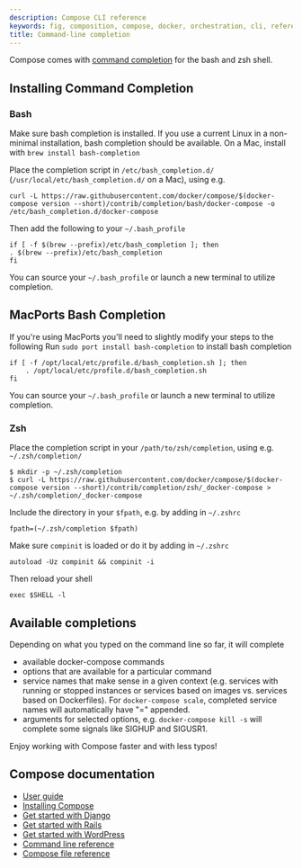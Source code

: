 ```yaml
---
description: Compose CLI reference
keywords: fig, composition, compose, docker, orchestration, cli, reference
title: Command-line completion
---
```


Compose comes with [command completion](http://en.wikipedia.org/wiki/Command-line_completion)
for the bash and zsh shell.

## Installing Command Completion

### Bash

Make sure bash completion is installed. If you use a current Linux in a non-minimal installation, bash completion should be available.
On a Mac, install with `brew install bash-completion`

Place the completion script in `/etc/bash_completion.d/` (`/usr/local/etc/bash_completion.d/` on a Mac), using e.g.

    curl -L https://raw.githubusercontent.com/docker/compose/$(docker-compose version --short)/contrib/completion/bash/docker-compose -o /etc/bash_completion.d/docker-compose

Then add the following to your `~/.bash_profile`

	if [ -f $(brew --prefix)/etc/bash_completion ]; then
	. $(brew --prefix)/etc/bash_completion
	fi
 
You can source your `~/.bash_profile` or launch a new terminal to utilize completion.

## MacPorts Bash Completion

If you're using MacPorts you'll need to slightly modify your steps to the following
Run `sudo port install bash-completion` to install bash completion

	if [ -f /opt/local/etc/profile.d/bash_completion.sh ]; then
	    . /opt/local/etc/profile.d/bash_completion.sh
	fi

 You can source your `~/.bash_profile` or launch a new terminal to utilize completion.

### Zsh

Place the completion script in your `/path/to/zsh/completion`, using e.g. `~/.zsh/completion/`

    $ mkdir -p ~/.zsh/completion
    $ curl -L https://raw.githubusercontent.com/docker/compose/$(docker-compose version --short)/contrib/completion/zsh/_docker-compose > ~/.zsh/completion/_docker-compose

Include the directory in your `$fpath`, e.g. by adding in `~/.zshrc`

    fpath=(~/.zsh/completion $fpath)

Make sure `compinit` is loaded or do it by adding in `~/.zshrc`

    autoload -Uz compinit && compinit -i

Then reload your shell

    exec $SHELL -l

## Available completions

Depending on what you typed on the command line so far, it will complete

 - available docker-compose commands
 - options that are available for a particular command
 - service names that make sense in a given context (e.g. services with running or stopped instances or services based on images vs. services based on Dockerfiles). For `docker-compose scale`, completed service names will automatically have "=" appended.
 - arguments for selected options, e.g. `docker-compose kill -s` will complete some signals like SIGHUP and SIGUSR1.

Enjoy working with Compose faster and with less typos!

## Compose documentation

- [User guide](index.md)
- [Installing Compose](install.md)
- [Get started with Django](django.md)
- [Get started with Rails](rails.md)
- [Get started with WordPress](wordpress.md)
- [Command line reference](./reference/index.md)
- [Compose file reference](compose-file.md)
